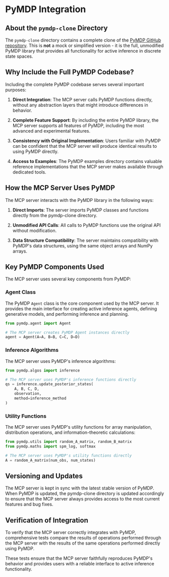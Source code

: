# PyMDP Integration

## About the `pymdp-clone` Directory

The `pymdp-clone` directory contains a complete clone of the [PyMDP GitHub repository](https://github.com/infer-actively/pymdp). This is **not** a mock or simplified version - it is the full, unmodified PyMDP library that provides all functionality for active inference in discrete state spaces.

## Why Include the Full PyMDP Codebase?

Including the complete PyMDP codebase serves several important purposes:

1. **Direct Integration**: The MCP server calls PyMDP functions directly, without any abstraction layers that might introduce differences in behavior.

2. **Complete Feature Support**: By including the entire PyMDP library, the MCP server supports all features of PyMDP, including the most advanced and experimental features.

3. **Consistency with Original Implementation**: Users familiar with PyMDP can be confident that the MCP server will produce identical results to using PyMDP directly.

4. **Access to Examples**: The PyMDP examples directory contains valuable reference implementations that the MCP server makes available through dedicated tools.

## How the MCP Server Uses PyMDP

The MCP server interacts with the PyMDP library in the following ways:

1. **Direct Imports**: The server imports PyMDP classes and functions directly from the pymdp-clone directory.

2. **Unmodified API Calls**: All calls to PyMDP functions use the original API without modification.

3. **Data Structure Compatibility**: The server maintains compatibility with PyMDP's data structures, using the same object arrays and NumPy arrays.

## Key PyMDP Components Used

The MCP server uses several key components from PyMDP:

### Agent Class

The PyMDP `Agent` class is the core component used by the MCP server. It provides the main interface for creating active inference agents, defining generative models, and performing inference and planning.

```python
from pymdp.agent import Agent

# The MCP server creates PyMDP Agent instances directly
agent = Agent(A=A, B=B, C=C, D=D)
```

### Inference Algorithms

The MCP server uses PyMDP's inference algorithms:

```python
from pymdp.algos import inference

# The MCP server uses PyMDP's inference functions directly
qs = inference.update_posterior_states(
    A, B, C, D, 
    observation, 
    method=inference_method
)
```

### Utility Functions

The MCP server uses PyMDP's utility functions for array manipulation, distribution operations, and information-theoretic calculations:

```python
from pymdp.utils import random_A_matrix, random_B_matrix
from pymdp.maths import spm_log, softmax

# The MCP server uses PyMDP's utility functions directly
A = random_A_matrix(num_obs, num_states)
```

## Versioning and Updates

The MCP server is kept in sync with the latest stable version of PyMDP. When PyMDP is updated, the pymdp-clone directory is updated accordingly to ensure that the MCP server always provides access to the most current features and bug fixes.

## Verification of Integration

To verify that the MCP server correctly integrates with PyMDP, comprehensive tests compare the results of operations performed through the MCP server with the results of the same operations performed directly using PyMDP.

These tests ensure that the MCP server faithfully reproduces PyMDP's behavior and provides users with a reliable interface to active inference functionality. 